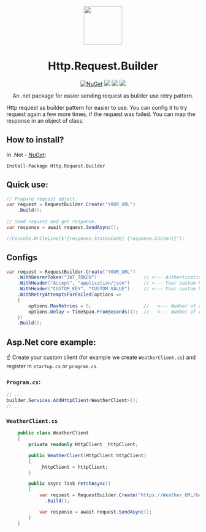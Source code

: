 ﻿<div align="center">
  <p>
    <a href="https://www.nuget.org/packages/Http.Request.Builder/" target="_blank">
      <img src="https://github.com/user-attachments/assets/7918b094-615c-43f7-9eab-6e76ca027393" width="100px" />
    </a>
  <h1>Http.Request.Builder</h1>
  </p>
  <p>
    <a href="https://www.nuget.org/packages/Http.Request.Builder/" target="_blank"><img src="https://img.shields.io/nuget/v/Http.Request.Builder.svg" alt="NuGet" /></a>
    <a href="https://learn.microsoft.com/en-us/dotnet/core/whats-new/dotnet-8/overview" target="_blank"><img src="https://badgen.net/badge/.net/v8.0/purple"/></a>
    <a href="https://learn.microsoft.com/en-us/dotnet/core/whats-new/dotnet-8/overview" target="_blank"><img src="https://badgen.net/badge/.NetStandard/v2.1/blue"/></a>
    <a href="https://www.nuget.org/packages/Http.Request.Builder" target="_blank"><img src="https://img.shields.io/nuget/dt/Http.Request.Builder"/></a>
  </p>
  <p>An .net package for easier sending request as builder use retry pattern.</p>
</div>

Http request as builder pattern for easier to use.
You can config it to try request again a few more times, if the request was failed. You can map the response in an object of class.

## How to install?
In .Net - [NuGet](https://www.nuget.org/packages/Http.Request.Builder):
```
Install-Package Http.Request.Builder
```

## Quick use:
```csharp
// Prepare request object.
var request = RequestBuilder.Create("YOUR_URL")
    .Build();
    
// Send request and get response.
var response = await request.SendAsync();

//Console.WriteLine($"{response.StatusCode} {response.Content}");
```

## Configs
```csharp
var request = RequestBuilder.Create("YOUR_URL")
    .WithBearerToken("JWT_TOKEN")                 // <--- Authentication as bearer token here!
    .WithHeader("Accept", "application/json")     // <--- Your custom headers!
    .WithHeader("CUSTOM_KEY", "CUSTOM_VALUE")     // <--- Your custom headers!
    .WithRetryAttemptsForFailed(options =>
    {
        options.MaxRetries = 5;                   //   <--- Number of retries after failure!
        options.Delay = TimeSpan.FromSeconds(1);  //   <--- Number of retries after failure!
    })
    .Build();
```

## Asp.Net core example:
☝ Create your custom client (for example we create `WeatherClient.cs`) and register in `startup.cs` or `program.cs`.
### `Program.cs`:
```csharp
// ...
builder.Services.AddHttpClient<WeatherClient>();
// ...
```
### `WeatherClient.cs`
```csharp
    public class WeatherClient
    {
        private readonly HttpClient _httpClient;

        public WeatherClient(HttpClient httpClient)
        {
            _httpClient = httpClient;
        }

        public async Task FetchAsync()
        {
            var request = RequestBuilder.Create("https://Weather_URL/Get", HttpMethod.Get, _httpClient) // <--- Pass your client here!
              .Build();

            var response = await request.SendAsync();
        }
    }
```

